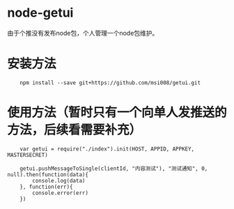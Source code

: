 # node-getui
由于个推没有发布node包，个人管理一个node包维护。

# 安装方法
		npm install --save git+https://github.com/msi008/getui.git

# 使用方法（暂时只有一个向单人发推送的方法，后续看需要补充）
		var getui = require("./index").init(HOST, APPID, APPKEY, MASTERSECRET)
		
		getui.pushMessageToSingle(clientId, "内容测试"), "测试通知", 0, null).then(function(data){
			console.log(data)
		}, function(err){
			console.error(err)
		})
		
